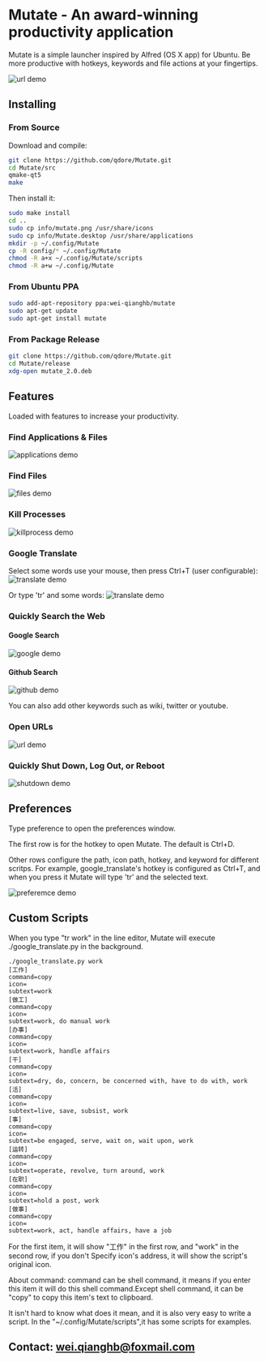 Mutate - An award-winning productivity application
======

Mutate is a simple launcher inspired by Alfred (OS X app) for Ubuntu. Be more productive with hotkeys, keywords and file actions at your fingertips.

![url demo](http://i.imgur.com/bnBvfgw.png)

## Installing
### From Source
Download and compile:
```bash
git clone https://github.com/qdore/Mutate.git
cd Mutate/src
qmake-qt5
make
```

Then install it:
```bash
sudo make install
cd ..
sudo cp info/mutate.png /usr/share/icons
sudo cp info/Mutate.desktop /usr/share/applications
mkdir -p ~/.config/Mutate
cp -R config/* ~/.config/Mutate
chmod -R a+x ~/.config/Mutate/scripts
chmod -R a+w ~/.config/Mutate
```

### From Ubuntu PPA
```bash
sudo add-apt-repository ppa:wei-qianghb/mutate
sudo apt-get update
sudo apt-get install mutate
```

### From Package Release
```bash
git clone https://github.com/qdore/Mutate.git
cd Mutate/release
xdg-open mutate_2.0.deb
```
	
## Features
Loaded with features to increase your productivity.

### Find Applications & Files
![applications demo](http://i.imgur.com/dyNHVwU.png)

### Find Files
![files demo](http://i.imgur.com/4Jx878l.png)

### Kill Processes
![killprocess demo](http://i.imgur.com/XSciIex.png)

### Google Translate
Select some words use your mouse, then press Ctrl+T (user configurable):
![translate demo](http://i.imgur.com/kB4YSqU.jpg)

Or type 'tr' and some words:
![translate demo](http://i.imgur.com/gycjZeY.png)

### Quickly Search the Web
#### Google Search
![google demo](http://i.imgur.com/oRtXJBu.png)

#### Github Search
![github demo](http://i.imgur.com/oIVCSqS.png)

You can also add other keywords such as wiki, twitter or youtube.

### Open URLs
![url demo](http://i.imgur.com/2JFFMZz.png)

### Quickly Shut Down, Log Out, or Reboot
![shutdown demo](http://i.imgur.com/yvyyUDb.png)


## Preferences
Type preference to open the preferences window.

The first row is for the hotkey to open Mutate. The default is Ctrl+D.

Other rows configure the path, icon path, hotkey, and keyword for different 
scritps. For example, google_translate's hotkey is configured as Ctrl+T, and 
when you press it Mutate will type 'tr' and the selected text.

![preferemce demo](http://i.imgur.com/1hHLY6r.png)

## Custom Scripts
When you type "tr work" in the line editor, Mutate will execute 
./google_translate.py in the background.

```
./google_translate.py work
[工作]
command=copy
icon=
subtext=work
[做工]
command=copy
icon=
subtext=work, do manual work
[办事]
command=copy
icon=
subtext=work, handle affairs
[干]
command=copy
icon=
subtext=dry, do, concern, be concerned with, have to do with, work
[活]
command=copy
icon=
subtext=live, save, subsist, work
[事]
command=copy
icon=
subtext=be engaged, serve, wait on, wait upon, work
[运转]
command=copy
icon=
subtext=operate, revolve, turn around, work
[在职]
command=copy
icon=
subtext=hold a post, work
[做事]
command=copy
icon=
subtext=work, act, handle affairs, have a job
```

For the first item, it will show "工作" in the first row, and "work" in the second row, if you don't Specify icon's address, it will show the script's original icon.

About command:
command can be shell command, it means if you enter this item it will do this shell command.Except shell command, it can be "copy" to copy this item's text to clipboard.

It isn't hard to know what does it mean, and it is also very easy to write a script.
In the "~/.config/Mutate/scripts",it has some scripts for examples.

## Contact: wei.qianghb@foxmail.com

